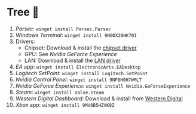 # Tree 🌳

1. _Parsec_: `winget install Parsec.Parsec`
2. _Windows Terminal_: `winget install 9N0DX20HK701`
2. Drivers:
	* Chipset: Download & install the [chipset driver](https://www.asus.com/de/Motherboards-Components/Motherboards/All-series/TUF-GAMING-B550M-PLUS/HelpDesk_Download/)
	* GPU: See _Nvidia GeForce Experience_
	* LAN: Download & install the [LAN driver](https://www.asus.com/de/Motherboards-Components/Motherboards/All-series/TUF-GAMING-B550M-PLUS/HelpDesk_Download/)
2. _EA_ app: `winget install ElectronicArts.EADesktop`
2. _Logitech SetPoint_: `winget install Logitech.SetPoint`
2. _Nvidia Control Panel_: `winget install 9NF8H0H7WMLT`
2. _Nvidia GeForce Experience_: `winget install Nvidia.GeForceExperience`
2. _Steam_: `winget install Valve.Steam`
2. _Western Digital Dashboard_: Download & install from [Western Digital](https://support-en.wd.com/app/products/product-detail/p/1534#WD_downloads)
2. _Xbox_ app: `winget install 9MV0B5HZVK9Z`

